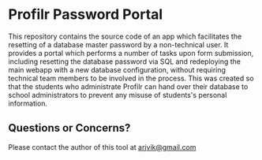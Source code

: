 # Profilr Password Portal

This repository contains the source code of an app which facilitates the resetting of a database master password by a non-technical user.
It provides a portal which performs a number of tasks upon form submission, including resetting the database password via SQL and redeploying the main webapp with a new database configuration, without requiring technical team members to be involved in the process.
This was created so that the students who administrate Profilr can hand over their database to school administrators to prevent any misuse of students's personal information.

## Questions or Concerns?

Please contact the author of this tool at arjvik@gmail.com